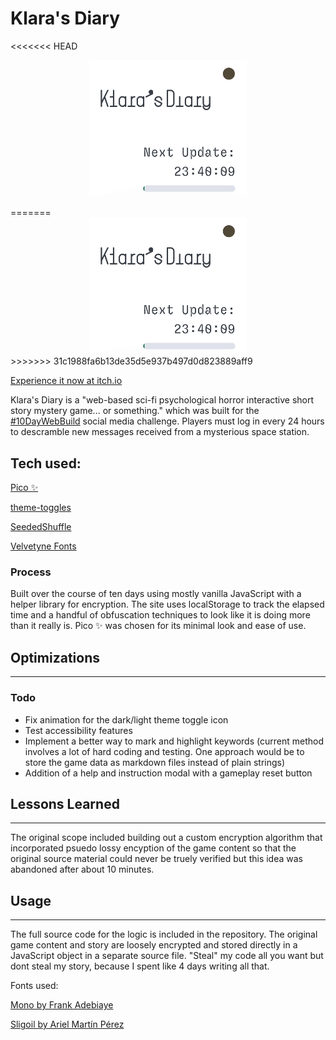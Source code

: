# Klara's Diary

<<<<<<< HEAD
<p align="center" width="100%">
    <img src="src/klaracomplete.gif" width="50%" alt="Animated preview of the game"/>
</p>
=======
<div style="text-align:center;">
    <img src="src/klaracomplete.gif" width="50%" alt="Animated preview of the game"/>
</div>
>>>>>>> 31c1988fa6b13de35d5e937b497d0d823889aff9

[Experience it now at itch.io](https://intelagense.itch.io/klaras-diary)

Klara's Diary is a "web-based sci-fi psychological horror interactive short story mystery game... or something." which was built for the [#10DayWebBuild](https://10daywebbuild.netlify.app/) social media challenge. Players must log in every 24 hours to descramble new messages received from a mysterious space station.

## Tech used:

[Pico ✨](https://v2.picocss.com/docs)

[theme-toggles](https://toggles.dev/)

[SeededShuffle](https://github.com/LouisT/SeededShuffle)

[Velvetyne Fonts](https://velvetyne.fr/)

### Process

Built over the course of ten days using mostly vanilla JavaScript with a helper library for encryption. The site uses localStorage to track the elapsed time and a handful of obfuscation techniques to look like it is doing more than it really is. Pico ✨ was chosen for its minimal look and ease of use. 

## Optimizations
---

### Todo
- Fix animation for the dark/light theme toggle icon 
- Test accessibility features  
- Implement a better way to mark and highlight keywords (current method involves a lot of hard coding and testing. One approach would be to store the game data as markdown files instead of plain strings)
- Addition of a help and instruction modal with a gameplay reset button  

## Lessons Learned
---

The original scope included building out a custom encryption algorithm that incorporated psuedo lossy encyption of the game content so that the original source material could never be truely verified but this idea was abandoned after about 10 minutes. 

## Usage
---

The full source code for the logic is included in the repository. The original game content and story are loosely encrypted and stored directly in a JavaScript object in a separate source file. "Steal" my code all you want but dont steal my story, because I spent like 4 days writing all that. 

Fonts used:

[Mono by Frank Adebiaye](http://velvetyne.fr/fonts/mono/)

[Sligoil by Ariel Martín Pérez](http://velvetyne.fr/fonts/sligoil/)
